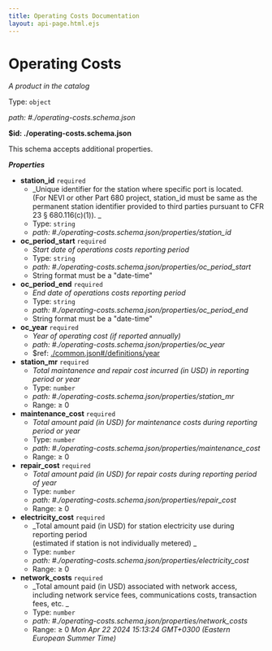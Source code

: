 ```yaml
---
title: Operating Costs Documentation
layout: api-page.html.ejs
---
```

# Operating Costs

_A product in the catalog_

Type: `object`

<i id="./operating-costs.schema.json">path: #./operating-costs.schema.json</i>

<b id=".operating-costs.schema.json">&#36;id: ./operating-costs.schema.json</b>

This schema accepts additional properties.

**_Properties_**

 - <b id="#./operating-costs.schema.json/properties/station_id">station_id</b> `required`
	 - _Unique identifier for the station where specific port is located.<br>(For NEVI or other Part 680 project, station_id must be same as
the permanent station identifier provided to third parties pursuant
to CFR 23 § 680.116(c)(1)).
_
	 - Type: `string`
	 - <i id="./operating-costs.schema.json/properties/station_id">path: #./operating-costs.schema.json/properties/station_id</i>
 - <b id="#./operating-costs.schema.json/properties/oc_period_start">oc_period_start</b> `required`
	 - _Start date of operations costs reporting period<br>_
	 - Type: `string`
	 - <i id="./operating-costs.schema.json/properties/oc_period_start">path: #./operating-costs.schema.json/properties/oc_period_start</i>
	 - String format must be a "date-time"
 - <b id="#./operating-costs.schema.json/properties/oc_period_end">oc_period_end</b> `required`
	 - _End date of operations costs reporting period<br>_
	 - Type: `string`
	 - <i id="./operating-costs.schema.json/properties/oc_period_end">path: #./operating-costs.schema.json/properties/oc_period_end</i>
	 - String format must be a "date-time"
 - <b id="#./operating-costs.schema.json/properties/oc_year">oc_year</b> `required`
	 - _Year of operating cost (if reported annually)<br>_
	 - <i id="./operating-costs.schema.json/properties/oc_year">path: #./operating-costs.schema.json/properties/oc_year</i>
	 - &#36;ref: [./common.json#/definitions/year](#.common.jsondefinitionsyear)
 - <b id="#./operating-costs.schema.json/properties/station_mr">station_mr</b> `required`
	 - _Total maintanence and repair cost incurred (in USD) in reporting period or year<br>_
	 - Type: `number`
	 - <i id="./operating-costs.schema.json/properties/station_mr">path: #./operating-costs.schema.json/properties/station_mr</i>
	 - Range:  &ge; 0
 - <b id="#./operating-costs.schema.json/properties/maintenance_cost">maintenance_cost</b> `required`
	 - _Total amount paid (in USD) for maintenance costs during reporting period or year<br>_
	 - Type: `number`
	 - <i id="./operating-costs.schema.json/properties/maintenance_cost">path: #./operating-costs.schema.json/properties/maintenance_cost</i>
	 - Range:  &ge; 0
 - <b id="#./operating-costs.schema.json/properties/repair_cost">repair_cost</b> `required`
	 - _Total amount paid (in USD) for repair costs during reporting period of year<br>_
	 - Type: `number`
	 - <i id="./operating-costs.schema.json/properties/repair_cost">path: #./operating-costs.schema.json/properties/repair_cost</i>
	 - Range:  &ge; 0
 - <b id="#./operating-costs.schema.json/properties/electricity_cost">electricity_cost</b> `required`
	 - _Total amount paid (in USD) for station electricity use during reporting period<br>(estimated if station is not individually metered)
_
	 - Type: `number`
	 - <i id="./operating-costs.schema.json/properties/electricity_cost">path: #./operating-costs.schema.json/properties/electricity_cost</i>
	 - Range:  &ge; 0
 - <b id="#./operating-costs.schema.json/properties/network_costs">network_costs</b> `required`
	 - _Total amount paid (in USD) associated with network access,<br>including network service fees, communications costs,
transaction fees, etc.
_
	 - Type: `number`
	 - <i id="./operating-costs.schema.json/properties/network_costs">path: #./operating-costs.schema.json/properties/network_costs</i>
	 - Range:  &ge; 0
 _Mon Apr 22 2024 15:13:24 GMT+0300 (Eastern European Summer Time)_

